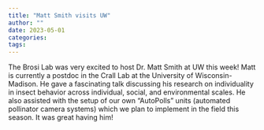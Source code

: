 ```yaml
---
title: "Matt Smith visits UW"
author: ""
date: 2023-05-01
categories:
tags: 
---
```

The Brosi Lab was very excited to host Dr. Matt Smith at UW this week! Matt is currently a postdoc in the Crall Lab at the University of Wisconsin-Madison. He gave a fascinating talk discussing his research on individuality in insect behavior across individual, social, and environmental scales. He also assisted with the setup of our own “AutoPolls” units (automated pollinator camera systems) which we plan to implement in the field this season. It was great having him!